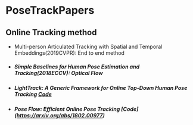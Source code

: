 # PoseTrackPapers

## Online Tracking method

- Multi-person Articulated Tracking with Spatial and Temporal Embeddings(2019CVPR): End to end method

- ##### Simple Baselines for Human Pose Estimation and Tracking(2018ECCV): Optical Flow

- ##### LightTrack: A Generic Framework for Online Top-Down Human Pose Tracking [Code](https://www.baidu.com)

- ##### Pose Flow: Efficient Online Pose Tracking [Code]  (https://arxiv.org/abs/1802.00977)

